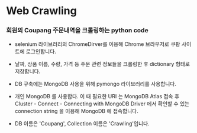 # Web Crawling
### 회원의 Coupang 주문내역을 크롤링하는 python code   


  * selenium 라이브러리의 ChromeDirver를 이용해 Chrome 브라우저로 쿠팡 사이트에 로그인합니다.

  * 날짜, 상품 이름, 수량, 가격 등 주문 관련 정보들을 크롤링한 후 dictionary 형태로 저장합니다.

  * DB 구축에는 MongoDB 사용을 위해 pymongo 라이브러리를 사용합니다.

  * 개인 MongoDB 를 사용합다. 이 때 필요한 URI 는 MongoDB Atlas 접속 후 Cluster - Connect - Connecting with MongoDB Driver 에서 확인할 수 있는 connection string 을 이용해 MongoDB 에 접속합니다.
  * DB 이름은 'Coupang', Collection 이름은 'Crawling'입니다.
